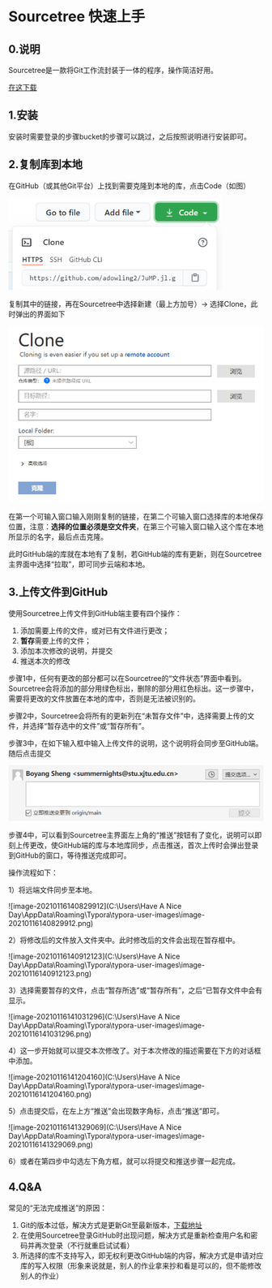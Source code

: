 # Sourcetree 快速上手

## 0.说明

Sourcetree是一款将Git工作流封装于一体的程序，操作简洁好用。

[在这下载](https://www.sourcetreeapp.com/)

## 1.安装

安装时需要登录的步骤bucket的步骤可以跳过，之后按照说明进行安装即可。

## 2.复制库到本地

在GitHub（或其他Git平台）上找到需要克隆到本地的库，点击Code（如图）

<img src="image-20201209202650607.png" alt="image-20201209202650607" style="zoom:80%;" />

复制其中的链接，再在Sourcetree中选择新建（最上方加号）→ 选择Clone，此时弹出的界面如下

<img src="image-20201209200651176.png" alt="image-20201209200651176" style="zoom:80%;" />

在第一个可输入窗口输入刚刚复制的链接，在第二个可输入窗口选择库的本地保存位置，注意：**选择的位置必须是空文件夹**，在第三个可输入窗口输入这个库在本地所显示的名字，最后点击克隆。

此时GitHub端的库就在本地有了复制，若GitHub端的库有更新，则在Sourcetree主界面中选择“拉取”，即可同步云端和本地。

## 3.上传文件到GitHub

使用Sourcetree上传文件到GitHub端主要有四个操作：

1. 添加需要上传的文件，或对已有文件进行更改；
2. **暂存**需要上传的文件；
3. 添加本次修改的说明，并提交
4. 推送本次的修改

步骤1中，任何有更改的部分都可以在Sourcetree的“文件状态”界面中看到。Sourcetree会将添加的部分用绿色标出，删除的部分用红色标出。这一步骤中，需要将更改的文件放置在本地的库中，否则是无法被识别的。

步骤2中，Sourcetree会将所有的更新列在“未暂存文件”中，选择需要上传的文件，并选择“暂存选中的文件”或“暂存所有”。

步骤3中，在如下输入框中输入上传文件的说明，这个说明将会同步至GitHub端。随后点击提交

<img src="image-20201209202546611.png" alt="image-20201209202546611" style="zoom:80%;" />

步骤4中，可以看到Sourcetree主界面左上角的“推送”按钮有了变化，说明可以即刻上传更改，使GitHub端的库与本地库同步，点击推送，首次上传时会弹出登录到GitHub的窗口，等待推送完成即可。



操作流程如下：

1）将远端文件同步至本地。

![image-20210116140829912](C:\Users\Have A Nice Day\AppData\Roaming\Typora\typora-user-images\image-20210116140829912.png)

2）将修改后的文件放入文件夹中。此时修改后的文件会出现在暂存框中。

![image-20210116140912123](C:\Users\Have A Nice Day\AppData\Roaming\Typora\typora-user-images\image-20210116140912123.png)

3）选择需要暂存的文件，点击“暂存所选”或“暂存所有”，之后“已暂存文件中会有显示。

![image-20210116141031296](C:\Users\Have A Nice Day\AppData\Roaming\Typora\typora-user-images\image-20210116141031296.png)

4）这一步开始就可以提交本次修改了。对于本次修改的描述需要在下方的对话框中添加。

![image-20210116141204160](C:\Users\Have A Nice Day\AppData\Roaming\Typora\typora-user-images\image-20210116141204160.png)

5）点击提交后，在左上方“推送”会出现数字角标，点击“推送”即可。

![image-20210116141329069](C:\Users\Have A Nice Day\AppData\Roaming\Typora\typora-user-images\image-20210116141329069.png)

6）或者在第四步中勾选左下角方框，就可以将提交和推送步骤一起完成。

## 4.Q&A

常见的“无法完成推送”的原因：

1. Git的版本过低，解决方式是更新Git至最新版本，[下载地址](https://git-scm.com/downloads)
2. 在使用Sourcetree登录GitHub时出现问题，解决方式是重新检查用户名和密码并再次登录（不行就重启试试看）
3. 所选择的库不支持写入，即无权利更改GitHub端的内容，解决方式是申请对应库的写入权限（形象来说就是，别人的作业拿来抄和看是可以的，但不能修改别人的作业）

